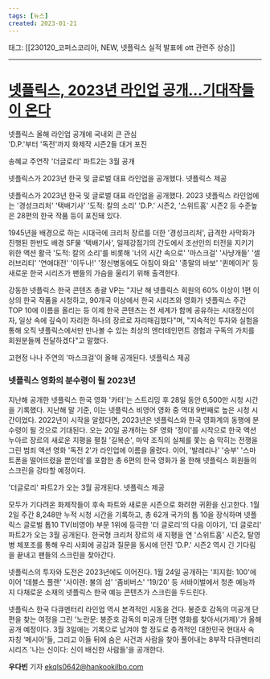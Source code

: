 ```yaml
---
tags: [뉴스]
created: 2023-01-21
---
```


태그: [[230120_코퍼스코리아, NEW, 넷플릭스 실적 발표에 ott 관련주 상승]]

___

# [넷플릭스, 2023년 라인업 공개…기대작들이 온다](https://m.hankookilbo.com/News/Read/A2023011709230000756)
 넷플릭스 올해 라인업 공개에 국내외 큰 관심  
'D.P.'부터 '독전'까지 화제작 시즌2들 대거 포진  

송혜교 주연작 '더글로리' 파트2는 3월 공개

넷플릭스가 2023년 한국 및 글로벌 대표 라인업을 공개했다. 넷플릭스 제공

넷플릭스가 2023년 한국 및 글로벌 대표 라인업을 공개했다. 2023 넷플릭스 라인업에는 '경성크리처' '택배기사' '도적: 칼의 소리' 'D.P.' 시즌2, '스위트홈' 시즌2 등 수준높은 28편의 한국 작품 등이 포진돼 있다.

1945년을 배경으로 하는 시대극에 크리처 장르를 더한 '경성크리처', 급격한 사막화가 진행된 한반도 배경 SF물 '택배기사', 일제강점기의 간도에서 조선인의 터전을 지키기 위한 액션 활극 '도적: 칼의 소리'를 비롯해 '너의 시간 속으로' '마스크걸' '사냥개들' '셀러브리티' '연애대전' '이두나!' '정신병동에도 아침이 와요' '종말의 바보' '퀸메이커' 등 새로운 한국 시리즈가 팬들의 가슴을 울리기 위해 출격한다.

강동한 넷플릭스 한국 콘텐츠 총괄 VP는 "지난 해 넷플릭스 회원의 60% 이상이 1편 이상의 한국 작품을 시청하고, 90개국 이상에서 한국 시리즈와 영화가 넷플릭스 주간 TOP 10에 이름을 올리는 등 이제 한국 콘텐츠는 전 세계가 함께 공유하는 시대정신이자, 일상 속에 깊숙이 자리한 하나의 장르로 자리매김했다"며, "지속적인 투자와 실험을 통해 오직 넷플릭스에서만 만나볼 수 있는 최상의 엔터테인먼트 경험과 구독의 가치를 회원분들께 전달하겠다"고 말했다.

고현정 나나 주연의 '마스크걸'이 올해 공개된다. 넷플릭스 제공

### 넷플릭스 영화의 분수령이 될 2023년 ###

지난해 공개한 넷플릭스 한국 영화 '카터'는 스트리밍 후 28일 동안 6,500만 시청 시간을 기록했다. 지난해 말 기준, 이는 넷플릭스 비영어 영화 중 역대 9번째로 높은 시청 시간이었다. 2022년이 시작을 알렸다면, 2023년은 넷플릭스와 한국 영화계의 동행에 분수령이 될 것으로 기대된다. 오는 20일 공개하는 SF 영화 '정이'를 시작으로 한국 액션 누아르 장르의 새로운 지평을 펼칠 '길복순', 마약 조직의 실체를 쫓는 숨 막히는 전쟁을 그린 범죄 액션 영화 '독전 2'가 라인업에 이름을 올렸다. 이어, '발레리나' '승부' '스마트폰을 떨어뜨렸을 뿐인데'를 포함한 총 6편의 한국 영화가 올 한해 넷플릭스 회원들의 스크린을 강타할 예정이다.

'더글로리' 파트2가 오는 3월 공개된다. 넷플릭스 제공

모두가 기다려온 화제작들이 후속 파트와 새로운 시즌으로 화려한 귀환을 신고한다. 1월 2일 주간 8,248만 누적 시청 시간을 기록하고, 총 62개 국가의 톱 10을 장식하며 넷플릭스 글로벌 톱10 TV(비영어) 부문 1위에 등극한 '더 글로리'의 다음 이야기, '더 글로리' 파트2가 오는 3월 공개된다. 한국형 크리처 장르의 새 지평을 연 '스위트홈' 시즌2, 탈영병 체포조를 통해 우리 사회에 공감과 질문을 동시에 던진 'D.P.' 시즌2 역시 긴 기다림을 끝내고 팬들의 스크린을 찾아간다.

넷플릭스의 투자와 도전은 2023년에도 이어진다. 1월 24일 공개하는 '피지컬: 100'에 이어 '데블스 플랜' '사이렌: 불의 섬' '좀비버스' '19/20' 등 서바이벌에서 청춘 예능까지 다채로운 소재의 넷플릭스 한국 예능 콘텐츠가 스크린을 두드린다.

넷플릭스 한국 다큐멘터리 라인업 역시 본격적인 시동을 건다. 봉준호 감독의 미공개 단편을 찾는 여정을 그린 '노란문: 봉준호 감독의 미공개 단편 영화를 찾아서(가제)'가 올해 공개 예정이다. 3월 3일에는 기록으로 남겨야 할 정도로 충격적인 대한민국 현대사 속 자칭 ‘메시아'들, 그리고 이들 뒤에 숨은 사건과 사람을 찾아 풀어내는 8부작 다큐멘터리 시리즈 '나는 신이다: 신이 배신한 사람들'을 공개한다.

 **우다빈**  기자 ekqls0642@hankookilbo.com
